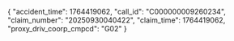 {
  "accident_time": 1764419062,
  "call_id": "C000000009260234",
  "claim_number": "20250930040422",
  "claim_time": 1764419062,
  "proxy_driv_coorp_cmpcd": "G02"
}
